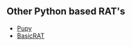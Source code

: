 ## Other Python based RAT's
* [Pupy](https://github.com/n1nj4sec/pupy)
* [BasicRAT](https://github.com/vesche/basicRAT)
